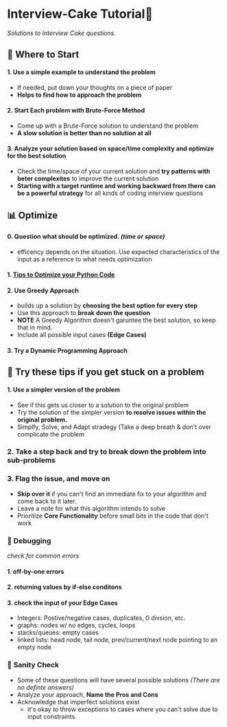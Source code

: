 # Interview-Cake Tutorial:cake:  
*Solutions to Interview Cake questions.*


## **:hatching_chick: Where to Start**
#### 1. Use a simple example to understand the problem 
* If needed, put down your thoughts on a piece of paper
* **Helps to find how to approach the problem**
#### 2. Start Each problem with Brute-Force Method
* Come up with a Brute-Force solution to understand the problem
* **A slow solution is better than no solution at all**
#### 3. Analyze your solution based on space/time complexity and optimize for the best solution
* Check the time/space of your current solution and **try patterns with beter complexites** to improve the current solution
* **Starting with a target runtime and working backward from there can be a powerful strategy** for all kinds of coding interview questions 


## **:bar_chart: Optimize**
#### 0. Question what should be optimized. *(time or space)*
* efficency depends on the situation. Use expected characteristics of the input as a reference to what needs optimization
#### 1. [Tips to Optimize your Python Code](https://www.techbeamers.com/python-code-optimization-tips-tricks/#h6)
#### 2. Use Greedy Approach
* builds up a solution by **choosing the best option for every step**
* Use this approach to **break down the question**
* **NOTE** A Greedy Algorithm doesn't garuntee the best solution, so keep that in mind.
* Include all possible input cases **(Edge Cases)**
#### 3. Try a Dynamic Programming Approach


## :dizzy: Try these tips if you get stuck on a problem
#### 1. Use a simpler version of the problem
* See if this gets us closer to a solution to the original problem
* Try the solution of the simpler version **to resolve issues within the original problem.**
* Simplfy, Solve, and Adapt stradegy (Take a deep breath & don't over complicate the problem
### 2. Take a step back and try to break down the problem into sub-problems
### 3. Flag the issue, and move on
* **Skip over it** if you can't find an immediate fix to your algorithm and come back to it later.
* Leave a note for what this algorithm intends to solve
* Prioritize **Core Functionality** before small bits in the code that don't work
### :ant: **Debugging**
*check for common errors*
#### 1. off-by-one errors
#### 2. returning values by if-else conditons
#### 3. check the input of your **Edge Cases**
* Integers: Postive/negative cases, duplicates, 0 divsion, etc.
* graphs: nodes w/ no edges, cycles, loops
* stacks/queues: empty cases
* linked lists: head node, tail node, prev/current/next node pointing to an empty node
### :bookmark_tabs: **Sanity Check**
* Some of these questions will have several possible solutions *(There are no definte answers)*
* Analyze your approach, **Name the Pros and Cons**
* Acknowledge that imperfect solutions exist
  * it's okay to throw exceptions to cases where you can't solve due to input constraints
